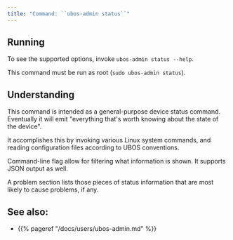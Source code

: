 ```yaml
---
title: "Command: ``ubos-admin status``"
---
```


## Running

To see the supported options, invoke ``ubos-admin status --help``.

This command must be run as root (``sudo ubos-admin status``).

## Understanding

This command is intended as a general-purpose device status command. Eventually it
will emit "everything that's worth knowing about the state of the device".

It accomplishes this by invoking various Linux system commands, and reading configuration
files according to UBOS conventions.

Command-line flag allow for filtering what information is shown. It supports
JSON output as well.

A problem section lists those pieces of status information that are most
likely to cause problems, if any.

## See also:

* {{% pageref "/docs/users/ubos-admin.md" %}}
